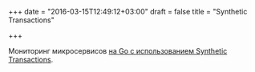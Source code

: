 +++
date = "2016-03-15T12:49:12+03:00"
draft = false
title = "Synthetic Transactions"

+++

<p>Мониторинг микросервисов <a href="http://labs.unacast.com/2016/03/10/monitoring-microservices-synthetic-transactions-in-go/">на Go с использованием&nbsp;Synthetic Transactions</a>.</p>

